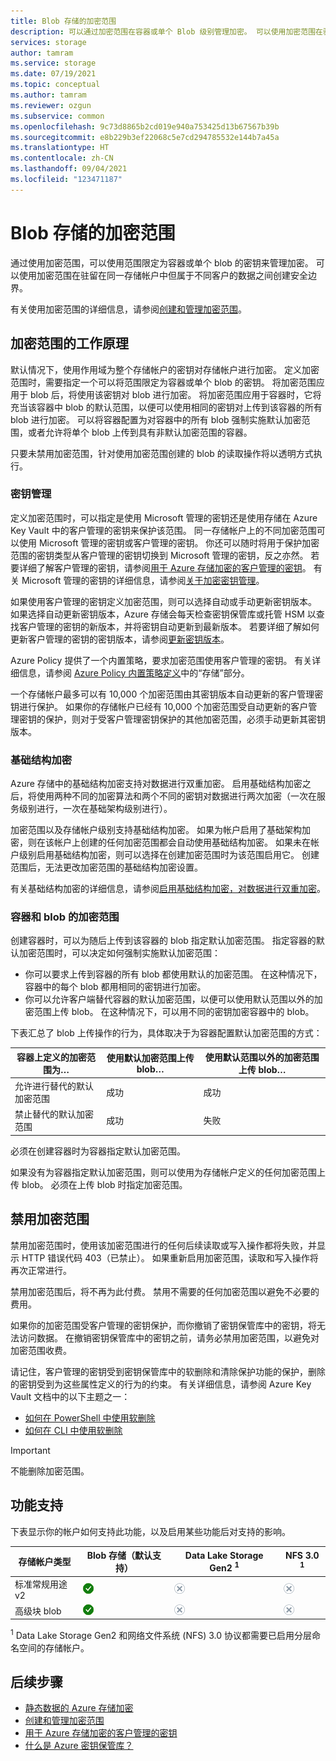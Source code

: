 ```yaml
---
title: Blob 存储的加密范围
description: 可以通过加密范围在容器或单个 Blob 级别管理加密。 可以使用加密范围在驻留在同一存储帐户中但属于不同客户的数据之间创建安全边界。
services: storage
author: tamram
ms.service: storage
ms.date: 07/19/2021
ms.topic: conceptual
ms.author: tamram
ms.reviewer: ozgun
ms.subservice: common
ms.openlocfilehash: 9c73d8865b2cd019e940a753425d13b67567b39b
ms.sourcegitcommit: e8b229b3ef22068c5e7cd294785532e144b7a45a
ms.translationtype: HT
ms.contentlocale: zh-CN
ms.lasthandoff: 09/04/2021
ms.locfileid: "123471187"
---
```

# <a name="encryption-scopes-for-blob-storage"></a>Blob 存储的加密范围

通过使用加密范围，可以使用范围限定为容器或单个 blob 的密钥来管理加密。 可以使用加密范围在驻留在同一存储帐户中但属于不同客户的数据之间创建安全边界。

有关使用加密范围的详细信息，请参阅[创建和管理加密范围](encryption-scope-manage.md)。

## <a name="how-encryption-scopes-work"></a>加密范围的工作原理

默认情况下，使用作用域为整个存储帐户的密钥对存储帐户进行加密。 定义加密范围时，需要指定一个可以将范围限定为容器或单个 blob 的密钥。 将加密范围应用于 blob 后，将使用该密钥对 blob 进行加密。 将加密范围应用于容器时，它将充当该容器中 blob 的默认范围，以便可以使用相同的密钥对上传到该容器的所有 blob 进行加密。 可以将容器配置为对容器中的所有 blob 强制实施默认加密范围，或者允许将单个 blob 上传到具有非默认加密范围的容器。

只要未禁用加密范围，针对使用加密范围创建的 blob 的读取操作将以透明方式执行。

### <a name="key-management"></a>密钥管理

定义加密范围时，可以指定是使用 Microsoft 管理的密钥还是使用存储在 Azure Key Vault 中的客户管理的密钥来保护该范围。 同一存储帐户上的不同加密范围可以使用 Microsoft 管理的密钥或客户管理的密钥。 你还可以随时将用于保护加密范围的密钥类型从客户管理的密钥切换到 Microsoft 管理的密钥，反之亦然。 若要详细了解客户管理的密钥，请参阅[用于 Azure 存储加密的客户管理的密钥](../common/customer-managed-keys-overview.md)。 有关 Microsoft 管理的密钥的详细信息，请参阅[关于加密密钥管理](../common/storage-service-encryption.md#about-encryption-key-management)。

如果使用客户管理的密钥定义加密范围，则可以选择自动或手动更新密钥版本。 如果选择自动更新密钥版本，Azure 存储会每天检查密钥保管库或托管 HSM 以查找客户管理的密钥的新版本，并将密钥自动更新到最新版本。 若要详细了解如何更新客户管理的密钥的密钥版本，请参阅[更新密钥版本](../common/customer-managed-keys-overview.md#update-the-key-version)。

Azure Policy 提供了一个内置策略，要求加密范围使用客户管理的密钥。 有关详细信息，请参阅 [Azure Policy 内置策略定义](../../governance/policy/samples/built-in-policies.md#storage)中的“存储”部分。

一个存储帐户最多可以有 10,000 个加密范围由其密钥版本自动更新的客户管理密钥进行保护。 如果你的存储帐户已经有 10,000 个加密范围受自动更新的客户管理密钥的保护，则对于受客户管理密钥保护的其他加密范围，必须手动更新其密钥版本。  

### <a name="infrastructure-encryption"></a>基础结构加密

Azure 存储中的基础结构加密支持对数据进行双重加密。 启用基础结构加密之后，将使用两种不同的加密算法和两个不同的密钥对数据进行两次加密（一次在服务级别进行，一次在基础架构级别进行）。

加密范围以及存储帐户级别支持基础结构加密。 如果为帐户启用了基础架构加密，则在该帐户上创建的任何加密范围都会自动使用基础结构加密。 如果未在帐户级别启用基础结构加密，则可以选择在创建加密范围时为该范围启用它。 创建范围后，无法更改加密范围的基础结构加密设置。

有关基础结构加密的详细信息，请参阅[启用基础结构加密，对数据进行双重加密](../common/infrastructure-encryption-enable.md)。

### <a name="encryption-scopes-for-containers-and-blobs"></a>容器和 blob 的加密范围

创建容器时，可以为随后上传到该容器的 blob 指定默认加密范围。 指定容器的默认加密范围时，可以决定如何强制实施默认加密范围：

- 你可以要求上传到容器的所有 blob 都使用默认的加密范围。 在这种情况下，容器中的每个 blob 都用相同的密钥进行加密。
- 你可以允许客户端替代容器的默认加密范围，以便可以使用默认范围以外的加密范围上传 blob。 在这种情况下，可以用不同的密钥加密容器中的 blob。

下表汇总了 blob 上传操作的行为，具体取决于为容器配置默认加密范围的方式：

| 容器上定义的加密范围为… | 使用默认加密范围上传 blob… | 使用默认范围以外的加密范围上传 blob… |
|--|--|--|
| 允许进行替代的默认加密范围 | 成功 | 成功 |
| 禁止替代的默认加密范围 | 成功 | 失败 |

必须在创建容器时为容器指定默认加密范围。

如果没有为容器指定默认加密范围，则可以使用为存储帐户定义的任何加密范围上传 blob。 必须在上传 blob 时指定加密范围。

## <a name="disabling-an-encryption-scope"></a>禁用加密范围

禁用加密范围时，使用该加密范围进行的任何后续读取或写入操作都将失败，并显示 HTTP 错误代码 403（已禁止）。 如果重新启用加密范围，读取和写入操作将再次正常进行。

禁用加密范围后，将不再为此付费。 禁用不需要的任何加密范围以避免不必要的费用。

如果你的加密范围受客户管理的密钥保护，而你撤销了密钥保管库中的密钥，将无法访问数据。 在撤销密钥保管库中的密钥之前，请务必禁用加密范围，以避免对加密范围收费。

请记住，客户管理的密钥受到密钥保管库中的软删除和清除保护功能的保护，删除的密钥受到为这些属性定义的行为的约束。 有关详细信息，请参阅 Azure Key Vault 文档中的以下主题之一：

- [如何在 PowerShell 中使用软删除](../../key-vault/general/key-vault-recovery.md)
- [如何在 CLI 中使用软删除](../../key-vault/general/key-vault-recovery.md)

> [!IMPORTANT]
> 不能删除加密范围。

## <a name="feature-support"></a>功能支持

下表显示你的帐户如何支持此功能，以及启用某些功能后对支持的影响。 

| 存储帐户类型                | Blob 存储（默认支持）   | Data Lake Storage Gen2 <sup>1</sup>                        | NFS 3.0 <sup>1</sup>    
|-----------------------------|---------------------------------|------------------------------------|--------------------------------------------------|
| 标准常规用途 v2 | ![是](../media/icons/yes-icon.png) |![否](../media/icons/no-icon.png)              | ![否](../media/icons/no-icon.png) | 
| 高级块 blob          | ![是](../media/icons/yes-icon.png) |![否](../media/icons/no-icon.png)              | ![否](../media/icons/no-icon.png) |

<sup>1</sup>    Data Lake Storage Gen2 和网络文件系统 (NFS) 3.0 协议都需要已启用分层命名空间的存储帐户。

## <a name="next-steps"></a>后续步骤

- [静态数据的 Azure 存储加密](../common/storage-service-encryption.md)
- [创建和管理加密范围](encryption-scope-manage.md)
- [用于 Azure 存储加密的客户管理的密钥](../common/customer-managed-keys-overview.md)
- [什么是 Azure 密钥保管库？](../../key-vault/general/overview.md)
